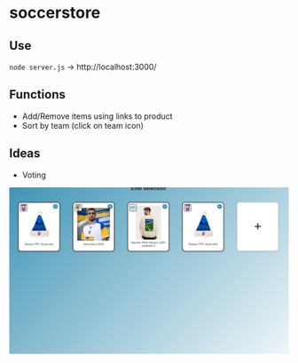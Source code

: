 # soccerstore


## Use
`node server.js`
 -> http://localhost:3000/


## Functions
 - Add/Remove items using links to product
 - Sort by team (click on team icon)

## Ideas
 - Voting

![Current state](State.png)
